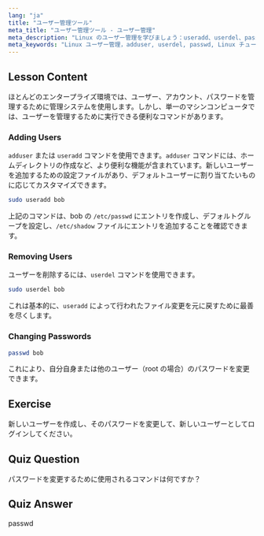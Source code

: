 ```yaml
---
lang: "ja"
title: "ユーザー管理ツール"
meta_title: "ユーザー管理ツール - ユーザー管理"
meta_description: "Linux のユーザー管理を学びましょう：useradd、userdel、passwd コマンドを使って、ユーザーの追加、削除、パスワードの変更を行います。この初心者向けのガイドで始めましょう！"
meta_keywords: "Linux ユーザー管理，adduser, userdel, passwd, Linux チュートリアル，初心者 Linux, ユーザーアカウント，Linux コマンド"
---
```


## Lesson Content

ほとんどのエンタープライズ環境では、ユーザー、アカウント、パスワードを管理するために管理システムを使用します。しかし、単一のマシンコンピュータでは、ユーザーを管理するために実行できる便利なコマンドがあります。

### Adding Users

`adduser` または `useradd` コマンドを使用できます。`adduser` コマンドには、ホームディレクトリの作成など、より便利な機能が含まれています。新しいユーザーを追加するための設定ファイルがあり、デフォルトユーザーに割り当てたいものに応じてカスタマイズできます。

```bash
sudo useradd bob
```

上記のコマンドは、bob の `/etc/passwd` にエントリを作成し、デフォルトグループを設定し、`/etc/shadow` ファイルにエントリを追加することを確認できます。

### Removing Users

ユーザーを削除するには、`userdel` コマンドを使用できます。

```bash
sudo userdel bob
```

これは基本的に、`useradd` によって行われたファイル変更を元に戻すために最善を尽くします。

### Changing Passwords

```bash
passwd bob
```

これにより、自分自身または他のユーザー（root の場合）のパスワードを変更できます。

## Exercise

新しいユーザーを作成し、そのパスワードを変更して、新しいユーザーとしてログインしてください。

## Quiz Question

パスワードを変更するために使用されるコマンドは何ですか？

## Quiz Answer

passwd
